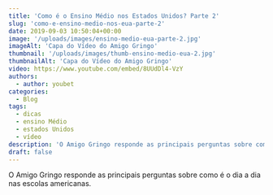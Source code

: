 ```yaml
---
title: 'Como é o Ensino Médio nos Estados Unidos? Parte 2'
slug: 'como-e-ensino-medio-nos-eua-parte-2'
date: 2019-09-03 10:50:04+00:00
image: '/uploads/images/ensino-medio-eua-parte-2.jpg'
imageAlt: 'Capa do Vídeo do Amigo Gringo'
thumbnail: '/uploads/images/thumb-ensino-medio-eua-2.jpg'
thumbnailAlt: 'Capa do Vídeo do Amigo Gringo'
video: https://www.youtube.com/embed/8UUdDl4-VzY
authors:
  - author: youbet
categories:
  - Blog
tags:
  - dicas
  - ensino Médio
  - estados Unidos
  - vídeo
description: 'O Amigo Gringo responde as principais perguntas sobre como é o dia a dia nas escolas americanas.'
draft: false
---
```


O Amigo Gringo responde as principais perguntas sobre como é o dia a dia nas escolas americanas.
